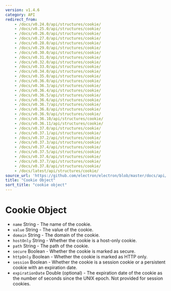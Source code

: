 ```yaml
---
version: v1.4.6
category: API
redirect_from:
    - /docs/v0.24.0/api/structures/cookie/
    - /docs/v0.25.0/api/structures/cookie/
    - /docs/v0.26.0/api/structures/cookie/
    - /docs/v0.27.0/api/structures/cookie/
    - /docs/v0.28.0/api/structures/cookie/
    - /docs/v0.29.0/api/structures/cookie/
    - /docs/v0.30.0/api/structures/cookie/
    - /docs/v0.31.0/api/structures/cookie/
    - /docs/v0.32.0/api/structures/cookie/
    - /docs/v0.33.0/api/structures/cookie/
    - /docs/v0.34.0/api/structures/cookie/
    - /docs/v0.35.0/api/structures/cookie/
    - /docs/v0.36.0/api/structures/cookie/
    - /docs/v0.36.3/api/structures/cookie/
    - /docs/v0.36.4/api/structures/cookie/
    - /docs/v0.36.5/api/structures/cookie/
    - /docs/v0.36.6/api/structures/cookie/
    - /docs/v0.36.7/api/structures/cookie/
    - /docs/v0.36.8/api/structures/cookie/
    - /docs/v0.36.9/api/structures/cookie/
    - /docs/v0.36.10/api/structures/cookie/
    - /docs/v0.36.11/api/structures/cookie/
    - /docs/v0.37.0/api/structures/cookie/
    - /docs/v0.37.1/api/structures/cookie/
    - /docs/v0.37.2/api/structures/cookie/
    - /docs/v0.37.3/api/structures/cookie/
    - /docs/v0.37.4/api/structures/cookie/
    - /docs/v0.37.5/api/structures/cookie/
    - /docs/v0.37.6/api/structures/cookie/
    - /docs/v0.37.7/api/structures/cookie/
    - /docs/v0.37.8/api/structures/cookie/
    - /docs/latest/api/structures/cookie/
source_url: 'https://github.com/electron/electron/blob/master/docs/api/structures/cookie.md'
title: "Cookie Object"
sort_title: "cookie object"
---
```


# Cookie Object

* `name` String - The name of the cookie.
* `value` String - The value of the cookie.
* `domain` String - The domain of the cookie.
* `hostOnly` String - Whether the cookie is a host-only cookie.
* `path` String - The path of the cookie.
* `secure` Boolean - Whether the cookie is marked as secure.
* `httpOnly` Boolean - Whether the cookie is marked as HTTP only.
* `session` Boolean - Whether the cookie is a session cookie or a persistent
  cookie with an expiration date.
* `expirationDate` Double (optional) - The expiration date of the cookie as
  the number of seconds since the UNIX epoch. Not provided for session
  cookies.
